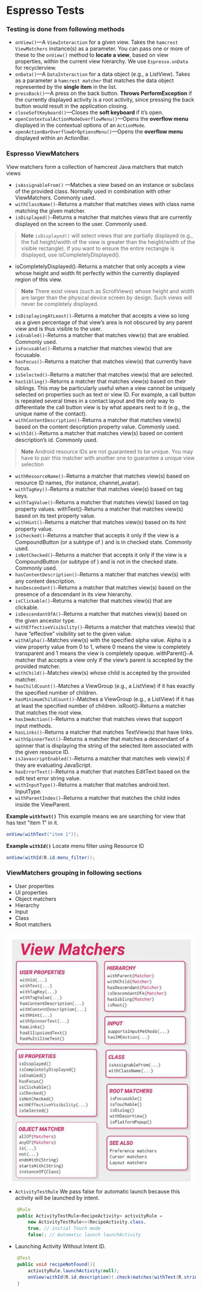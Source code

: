 # Espresso Tests

### Testing is done from following methods

* `onView()`—A `ViewInteraction` for a given view. Takes the `hamcrest
  ViewMatchers` instance(s) as a parameter. You can pass one or more
  of these to the `onView()` method to **locate a view**, based on view
  properties, within the current view hierarchy. We use `Espresso.onData` for recyclerview.
* `onData()`—A `DataInteraction` for a data object (e.g., a ListView).
  Takes as a parameter a `hamcrest matcher` that matches the data
  object represented by the **single item** in the list.
* `pressBack()`—A press on the back button. **Throws PerformException**
  if the currently displayed activity is a root activity, since pressing the
  back button would result in the application closing.
* `closeSoftKeyboard()`—Closes the **soft keyboard** if it’s open.
* `openContextualActionModeOverflowMenu()`—Opens the **overflow
  menu** displayed in the contextual options of an `ActionMode`.
* `openActionBarOverflowOrOptionsMenu()`—Opens the **overflow
  menu** displayed within an ActionBar.
  
### Espresso ViewMatchers

View matchers form a collection of hamcrest Java matchers that match views

* `isAssignableFrom()` —Matches a view based on an instance or
subclass of the provided class. Normally used in combination with
other ViewMatchers. Commonly used.
* `withClassName()`⎯Returns a matcher that matches views with class
name matching the given matcher.
* `isDisplayed()`⎯Returns a matcher that matches views that are
currently displayed on the screen to the user. Commonly used.

>**Note** `isDisplayed()` will select views that are partially displayed (e.g.,
 the full height/width of the view is greater than the height/width of the
 visible rectangle). If you want to ensure the entire rectangle is displayed, use
 isCompletelyDisplayed().
>
* isCompletelyDisplayed()⎯Returns a matcher that only accepts
a view whose height and width fit perfectly within the currently
displayed region of this view.
>**Note** There exist views (such as ScrollViews) whose height and width
 are larger than the physical device screen by design. Such views will never be
 completely displayed.

* `isDisplayingAtLeast()`⎯Returns a matcher that accepts a view so
long as a given percentage of that view’s area is not obscured by any
parent view and is thus visible to the user.
* `isEnabled()`⎯Returns a matcher that matches view(s) that are
enabled. Commonly used.
* `isFocusable()`⎯Returns a matcher that matches view(s) that are
focusable.
* `hasFocus()`⎯Returns a matcher that matches view(s) that currently
have focus.
* `isSelected()`⎯Returns a matcher that matches view(s) that are
selected.
* `hasSibling()`⎯Returns a matcher that matches view(s) based on
their siblings. This may be particularly useful when a view cannot be
uniquely selected on properties such as text or view ID. For example,
a call button is repeated several times in a contact layout and the only
way to differentiate the call button view is by what appears next to it
(e.g., the unique name of the contact).
* `withContentDescription()`⎯Returns a matcher that matches view(s)
based on the content description property value. Commonly used.
* `withId()`⎯Returns a matcher that matches view(s) based on content
description’s id. Commonly used.

>**Note** Android resource IDs are not guaranteed to be unique. You may have to pair
 this matcher with another one to guarantee a unique view selection

* `withResourceName()`⎯Returns a matcher that matches view(s) based
on resource ID names, (for instance, channel_avatar).
* `withTagKey()`⎯Returns a matcher that matches view(s) based on tag
keys.
* `withTagValue()`⎯Returns a matcher that matches view(s) based on
tag property values.
withText()⎯Returns a matcher that matches view(s) based on its text
property value.
* `withHint()`⎯Returns a matcher that matches view(s) based on its hint
property value.
* `isChecked()`⎯Returns a matcher that accepts it only if the view is a
CompoundButton (or a subtype of ) and is in checked state. Commonly
used.
* `isNotChecked()`⎯Returns a matcher that accepts it only if the view
is a CompoundButton (or subtype of ) and is not in the checked state.
Commonly used.
* `hasContentDescription()`⎯Returns a matcher that matches view(s)
with any content description.
* `hasDescendant()`⎯Returns a matcher that matches view(s) based on
the presence of a descendant in its view hierarchy.
* `isClickable()`⎯Returns a matcher that matches view(s) that are
clickable.
* `isDescendantOfA()`⎯Returns a matcher that matches view(s) based
on the given ancestor type.
* `withEffectiveVisibility()`⎯Returns a matcher that matches
view(s) that have “effective” visibility set to the given value.
* `withAlpha()`⎯Matches view(s) with the specified alpha value. Alpha
is a view property value from 0 to 1, where 0 means the view is
completely transparent and 1 means the view is completely opaque.
withParent()⎯A matcher that accepts a view only if the view’s parent
is accepted by the provided matcher.
* `withChild()`⎯Matches view(s) whose child is accepted by the
provided matcher.
* `hasChildCount()`⎯Matches a ViewGroup (e.g., a ListView) if it has
exactly the specified number of children.
* `hasMinimumChildCount()`⎯Matches a ViewGroup (e.g., a ListView) if it
has at least the specified number of children.
isRoot()⎯Returns a matcher that matches the root view.
* `hasImeAction()`⎯Returns a matcher that matches views that support
input methods.
* `hasLinks()`⎯Returns a matcher that matches TextView(s) that have links.
* `withSpinnerText()`⎯Returns a matcher that matches a descendant of
a spinner that is displaying the string of the selected item associated
with the given resource ID.
* `isJavascriptEnabled()`⎯Returns a matcher that matches web
view(s) if they are evaluating JavaScript.
* `hasErrorText()`⎯Returns a matcher that matches EditText based on
the edit text error string value.
* `withInputType()`⎯Returns a matcher that matches android.text.
InputType.
* `withParentIndex()`⎯Returns a matcher that matches the child index
inside the ViewParent.

**Example `withText()`**
This example means we are searching for view that has text "item 1" in it. 
```java
onView(withText("item 1"));
```

**Example `withId()`**
Locate menu filter using Resource ID
```java
onView(withId(R.id.menu_filter));
```

### ViewMatchers grouping in following sections

* User properties
* UI properties
* Object matchers
* Hierarchy
* Input
* Class
* Root matchers

![ViewMatchers](./images/Viewmatchers.jpg)

*  `ActivityTestRule` We pass false for automatic launch because this activity will be launched by intent. 

```java
    @Rule
    public ActivityTestRule<RecipeActivity> activityRule =
        new ActivityTestRule<>(RecipeActivity.class,
        true, // initial Touch mode
        false); // Automatic launch launchActivity
```

* Launching Activity Without Intent ID. 

```java
    @Test
    public void recipeNotFound(){
        activityRule.launchActivity(null);
        onView(withId(R.id.description)).check(matches(withText(R.string.recipe_not_found)));
    }
```